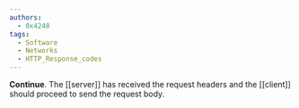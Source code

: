 ```yaml
---
authors: 
  - 0x4248
tags:
  - Software
  - Networks
  - HTTP_Response_codes
---
```

**Continue**. The [[server]] has received the request headers and the [[client]] should proceed to send the request body.